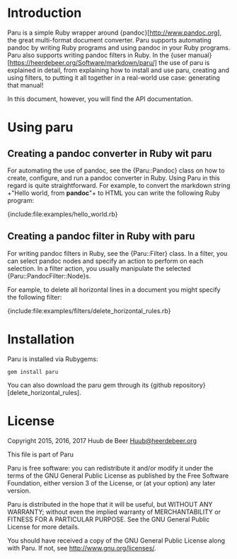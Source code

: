 
# Introduction

Paru is a simple Ruby wrapper around {pandoc}[http://www.pandoc.org], the
great multi-format document converter. Paru supports automating pandoc by
writing Ruby programs and using pandoc in your Ruby programs. Paru also
supports writing pandoc filters in Ruby. In the {user
manual}[https://heerdebeer.org/Software/markdown/paru/] the use of paru is
explained in detail, from explaining how to install and use paru, creating and
using filters, to putting it all together in a real-world use case: generating
that manual!

In this document, however, you will find the API documentation.

# Using paru

## Creating a pandoc converter in Ruby wit paru

For automating the use of pandoc, see the {Paru::Pandoc} class on how to
create, configure, and run a pandoc converter in Ruby. Using Paru in this
regard is quite straightforward. For example, to convert the markdown string
+"Hello world, from **pandoc**"+ to HTML you can write the following Ruby
program:

{include:file:examples/hello_world.rb}

## Creating a pandoc filter in Ruby with paru

For writing pandoc filters in Ruby, see the {Paru::Filter} class. In a filter,
you can select pandoc nodes and specify an action to perform on each
selection. In a filter action, you usually manipulate the selected
{Paru::PandocFilter::Node}s.

For eample, to delete all horizontal lines in a document you might specify the
following filter:

{include:file:examples/filters/delete_horizontal_rules.rb}

# Installation

Paru is installed via Rubygems:

    gem install paru

You can also download the paru gem through its {github
repository}[delete_horizontal_rules].

# License

Copyright 2015, 2016, 2017 Huub de Beer <Huub@heerdebeer.org>

This file is part of Paru

Paru is free software: you can redistribute it and/or modify it under the
terms of the GNU General Public License as published by the Free Software
Foundation, either version 3 of the License, or (at your option) any later
version.

Paru is distributed in the hope that it will be useful, but WITHOUT ANY
WARRANTY; without even the implied warranty of MERCHANTABILITY or FITNESS
FOR A PARTICULAR PURPOSE.  See the GNU General Public License for more
details.

You should have received a copy of the GNU General Public License along with
Paru.  If not, see <http://www.gnu.org/licenses/>.
